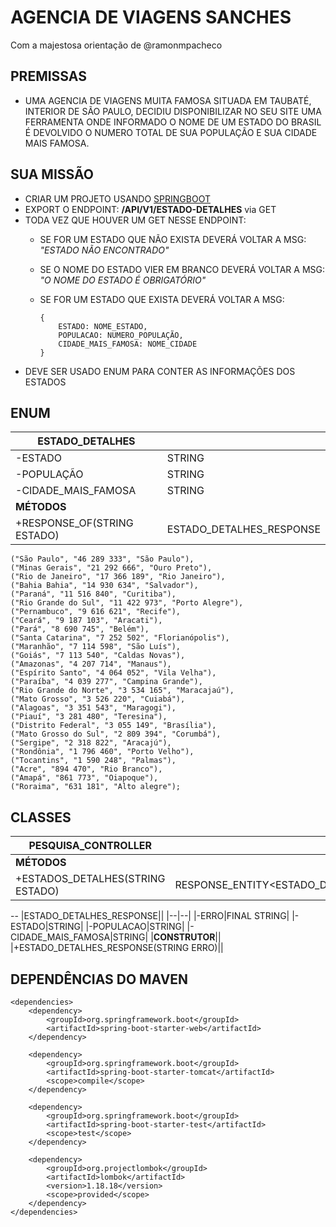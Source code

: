 # AGENCIA DE VIAGENS SANCHES

Com a majestosa orientação de @ramonmpacheco

## PREMISSAS

- UMA AGENCIA DE VIAGENS MUITA FAMOSA SITUADA EM TAUBATÉ, INTERIOR DE SÃO PAULO, DECIDIU DISPONIBILIZAR NO SEU SITE UMA FERRAMENTA ONDE INFORMADO O NOME DE UM ESTADO DO BRASIL É DEVOLVIDO O NUMERO TOTAL DE SUA POPULAÇÃO E SUA CIDADE MAIS FAMOSA.

## SUA MISSÃO
- CRIAR UM PROJETO USANDO [SPRINGBOOT](https://start.spring.io/)
- EXPORT O ENDPOINT: **/API/V1/ESTADO-DETALHES** via GET
- TODA VEZ QUE HOUVER UM GET NESSE ENDPOINT:
  - SE FOR UM ESTADO QUE NÃO EXISTA DEVERÁ VOLTAR A MSG: *"ESTADO NÃO ENCONTRADO"*
  - SE O NOME DO ESTADO VIER EM BRANCO DEVERÁ VOLTAR A MSG: *"O NOME DO ESTADO É OBRIGATÓRIO"*
  - SE FOR UM ESTADO QUE EXISTA DEVERÁ VOLTAR A MSG: 
  
	    {
			ESTADO: NOME_ESTADO,
			POPULACAO: NUMERO_POPULAÇÃO,
			CIDADE_MAIS_FAMOSA: NOME_CIDADE
		}
- DEVE SER USADO ENUM PARA CONTER AS INFORMAÇÕES DOS ESTADOS

## ENUM

|ESTADO_DETALHES||
|--|--|
|-ESTADO|STRING|
|-POPULAÇÃO|STRING|
|-CIDADE_MAIS_FAMOSA|STRING|
|**MÉTODOS**||
|+RESPONSE_OF(STRING ESTADO)|ESTADO_DETALHES_RESPONSE|

    ("São Paulo", "46 289 333", "São Paulo"),  
	("Minas Gerais", "21 292 666", "Ouro Preto"),  
	("Rio de Janeiro", "17 366 189", "Rio Janeiro"),  
	("Bahia Bahia", "14 930 634", "Salvador"),  
	("Paraná", "11 516 840", "Curitiba"),  
	("Rio Grande do Sul", "11 422 973", "Porto Alegre"),  
	("Pernambuco", "9 616 621", "Recife"),  
	("Ceará", "9 187 103", "Aracati"),  
	("Pará", "8 690 745", "Belém"),  
	("Santa Catarina", "7 252 502", "Florianópolis"),  
	("Maranhão", "7 114 598", "São Luís"),  
	("Goiás", "7 113 540", "Caldas Novas"),  
	("Amazonas", "4 207 714", "Manaus"),  
	("Espírito Santo", "4 064 052", "Vila Velha"),  
	("Paraíba", "4 039 277", "Campina Grande"),  
	("Rio Grande do Norte", "3 534 165", "Maracajaú"),  
	("Mato Grosso", "3 526 220", "Cuiabá"),  
	("Alagoas", "3 351 543", "Maragogi"),  
	("Piauí", "3 281 480", "Teresina"),  
	("Distrito Federal", "3 055 149", "Brasília"),  
	("Mato Grosso do Sul", "2 809 394", "Corumbá"),  
	("Sergipe", "2 318 822", "Aracajú"),  
	("Rondônia", "1 796 460", "Porto Velho"),  
	("Tocantins", "1 590 248", "Palmas"),  
	("Acre", "894 470", "Rio Branco"),  
	("Amapá", "861 773", "Oiapoque"),  
	("Roraima", "631 181", "Alto alegre");

## CLASSES

|PESQUISA_CONTROLLER||
|--|--|
|**MÉTODOS**||
|+ESTADOS_DETALHES(STRING ESTADO)|RESPONSE_ENTITY\<ESTADO_DETALHES_RESPONSE\>|
--
|ESTADO_DETALHES_RESPONSE||
|--|--|
|-ERRO|FINAL STRING|
|-ESTADO|STRING|
|-POPULACAO|STRING|
|-CIDADE_MAIS_FAMOSA|STRING|
|**CONSTRUTOR**||
|+ESTADO_DETALHES_RESPONSE(STRING ERRO)||

## DEPENDÊNCIAS DO MAVEN

	<dependencies>  
		<dependency> 
			<groupId>org.springframework.boot</groupId>  
			<artifactId>spring-boot-starter-web</artifactId>  
		</dependency>
		  
		<dependency> 
			<groupId>org.springframework.boot</groupId>  
			<artifactId>spring-boot-starter-tomcat</artifactId>  
			<scope>compile</scope>  
		</dependency>
		 
		<dependency> 
			<groupId>org.springframework.boot</groupId>  
			<artifactId>spring-boot-starter-test</artifactId>  
			<scope>test</scope>  
		</dependency>
		 
		<dependency> 
			<groupId>org.projectlombok</groupId>  
			<artifactId>lombok</artifactId>  
			<version>1.18.18</version>  
			<scope>provided</scope>  
		</dependency>
	</dependencies>

